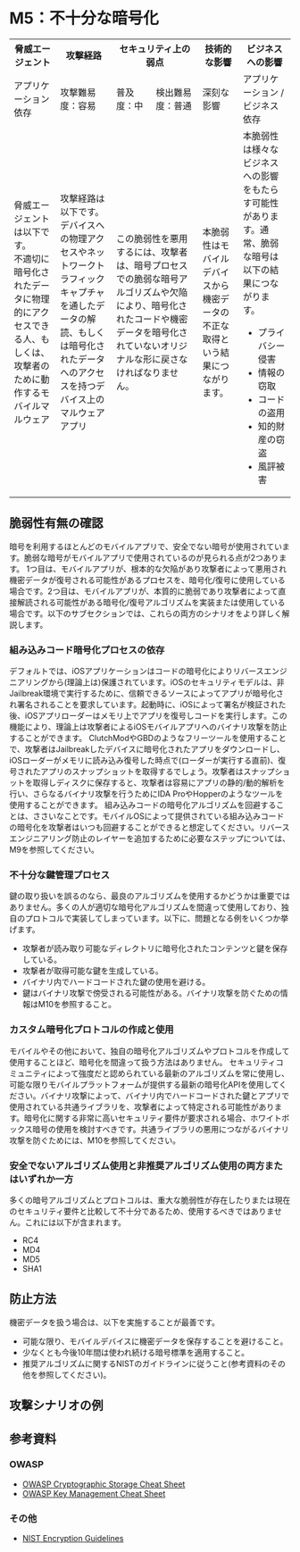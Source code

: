 # M5：不十分な暗号化

<table>
 <tr>
  <th>脅威エージェント</th>
  <th>攻撃経路</th>
  <th colspan="2">セキュリティ上の弱点</th>
  <th>技術的な影響</th>
  <th>ビジネスへの影響</th>
 </tr>
 <tr>
  <td>アプリケーション依存 </td>
  <td>攻撃難易度：容易</td>
  <td>普及度：中</td>
  <td>検出難易度：普通</td>
  <td>深刻な影響</td>
  <td>アプリケーション / ビジネス依存</td>
 </tr>
 <tr>
  <td>脅威エージェントは以下です。 <br> 不適切に暗号化されたデータに物理的にアクセスできる人、もしくは、攻撃者のために動作するモバイルマルウェア</td>
  <td>攻撃経路は以下です。 <br> デバイスへの物理アクセスやネットワークトラフィックキャプチャを通したデータの解読、もしくは暗号化されたデータへのアクセスを持つデバイス上のマルウェアアプリ</td>
  <td colspan="2">この脆弱性を悪用するには、攻撃者は、暗号プロセスでの脆弱な暗号アルゴリズムや欠陥により、暗号化されたコードや機密データを暗号化されていないオリジナルな形に戻さなければなりません。</td>
  <td>本脆弱性はモバイルデバイスから機密データの不正な取得という結果につながります。</td><td>本脆弱性は様々なビジネスへの影響をもたらす可能性があります。通常、脆弱な暗号は以下の結果につながります。
  <ul>
   <li> プライバシー侵害</li>
   <li> 情報の窃取</li>
   <li> コードの盗用</li>
   <li> 知的財産の窃盗</li>
   <li> 風評被害</li>
  </ul>
  </td>
 </tr>
</table>


## 脆弱性有無の確認
暗号を利用するほとんどのモバイルアプリで、安全でない暗号が使用されています。脆弱な暗号がモバイルアプリで使用されているのが見られる点が2つあります。
1つ目は、モバイルアプリが、根本的な欠陥があり攻撃者によって悪用され機密データが復号される可能性があるプロセスを、暗号化/復号に使用している場合です。2つ目は、モバイルアプリが、本質的に脆弱であり攻撃者によって直接解読される可能性がある暗号化/復号アルゴリズムを実装または使用している場合です。以下のサブセクションでは、これらの両方のシナリオをより詳しく解説します。
 
### 組み込みコード暗号化プロセスの依存
デフォルトでは、iOSアプリケーションはコードの暗号化によりリバースエンジニアリングから(理論上は)保護されています。iOSのセキュリティモデルは、非Jailbreak環境で実行するために、信頼できるソースによってアプリが暗号化され署名されることを要求しています。起動時に、iOSによって署名が検証された後、iOSアプリローダーはメモリ上でアプリを復号しコードを実行します。この機能により、理論上は攻撃者によるiOSモバイルアプリへのバイナリ攻撃を防止することができます。
ClutchModやGBDのようなフリーツールを使用することで、攻撃者はJailbreakしたデバイスに暗号化されたアプリをダウンロードし、iOSローダーがメモリに読み込み復号した時点で(ローダーが実行する直前)、復号されたアプリのスナップショットを取得するでしょう。攻撃者はスナップショットを取得しディスクに保存すると、攻撃者は容易にアプリの静的/動的解析を行い、さらなるバイナリ攻撃を行うためにIDA ProやHopperのようなツールを使用することができます。
組み込みコードの暗号化アルゴリズムを回避することは、ささいなことです。モバイルOSによって提供されている組み込みコードの暗号化を攻撃者はいつも回避することができると想定してください。リバースエンジニアリング防止のレイヤーを追加するために必要なステップについては、M9を参照してください。

### 不十分な鍵管理プロセス
鍵の取り扱いを誤るのなら、最良のアルゴリズムを使用するかどうかは重要ではありません。多くの人が適切な暗号化アルゴリズムを間違って使用しており、独自のプロトコルで実装してしまっています。以下に、問題となる例をいくつか挙げます。
 - 攻撃者が読み取り可能なディレクトリに暗号化されたコンテンツと鍵を保存している。
 - 攻撃者が取得可能な鍵を生成している。
 - バイナリ内でハードコードされた鍵の使用を避ける。
 - 鍵はバイナリ攻撃で傍受される可能性がある。バイナリ攻撃を防ぐための情報はM10を参照すること。
 
### カスタム暗号化プロトコルの作成と使用
モバイルやその他において、独自の暗号化アルゴリズムやプロトコルを作成して使用することほど、暗号化を間違って扱う方法はありません。
セキュリティコミュニティによって強度だと認められている最新のアルゴリズムを常に使用し、可能な限りモバイルプラットフォームが提供する最新の暗号化APIを使用してください。バイナリ攻撃によって、バイナリ内でハードコードされた鍵とアプリで使用されている共通ライブラリを、攻撃者によって特定される可能性があります。暗号化に関する非常に高いセキュリティ要件が要求される場合、ホワイトボックス暗号の使用を検討すべきです。共通ライブラリの悪用につながるバイナリ攻撃を防ぐためには、M10を参照してください。
 
### 安全でないアルゴリズム使用と非推奨アルゴリズム使用の両方またはいずれか一方
多くの暗号アルゴリズムとプロトコルは、重大な脆弱性が存在したりまたは現在のセキュリティ要件と比較して不十分であるため、使用するべきではありません。これには以下が含まれます。
 - RC4
 - MD4
 - MD5
 - SHA1


## 防止方法
機密データを扱う場合は、以下を実施することが最善です。
 - 可能な限り、モバイルデバイスに機密データを保存することを避けること。
 - 少なくとも今後10年間は使われ続ける暗号標準を適用すること。
 - 推奨アルゴリズムに関するNISTのガイドラインに従うこと(参考資料のその他を参照してください)。


## 攻撃シナリオの例


## 参考資料
### OWASP
 - [OWASP Cryptographic Storage Cheat Sheet](https://www.owasp.org/index.php/Cryptographic_Storage_Cheat_Sheet)
 - [OWASP Key Management Cheat Sheet](https://www.owasp.org/index.php/Key_Management_Cheat_Sheet)
 
### その他
 - [NIST Encryption Guidelines](http://csrc.nist.gov/publications/drafts/800-175/sp800-175b_draft.pdf)
